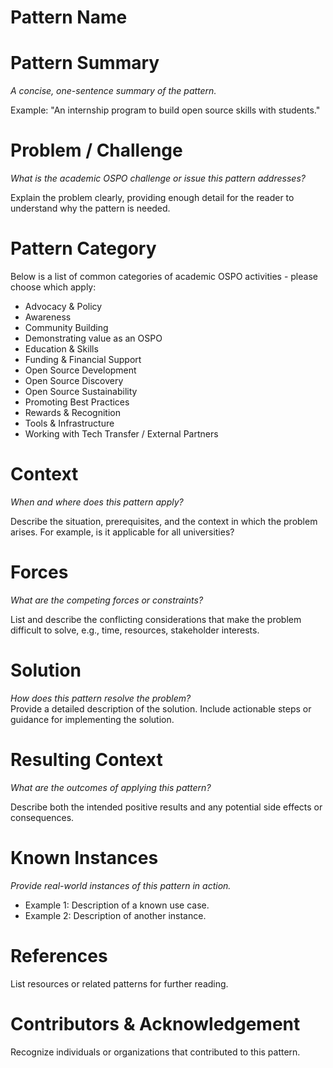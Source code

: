 # Pattern Name

# Pattern Summary

*A concise, one-sentence summary of the pattern.*

Example: "An internship program to build open source skills with students."

# Problem / Challenge

*What is the academic OSPO challenge or issue this pattern addresses?*

Explain the problem clearly, providing enough detail for the reader to understand why the pattern is needed.

# Pattern Category

Below is a list of common categories of academic OSPO activities \- please choose which apply:

- Advocacy & Policy
- Awareness
- Community Building
- Demonstrating value as an OSPO
- Education & Skills
- Funding & Financial Support
- Open Source Development
- Open Source Discovery
- Open Source Sustainability
- Promoting Best Practices
- Rewards & Recognition
- Tools & Infrastructure
- Working with Tech Transfer / External Partners  
   
# Context

*When and where does this pattern apply?*

Describe the situation, prerequisites, and the context in which the problem arises. For example, is it applicable for all universities? 

# Forces

*What are the competing forces or constraints?*

List and describe the conflicting considerations that make the problem difficult to solve, e.g., time, resources, stakeholder interests.

# Solution

*How does this pattern resolve the problem?*  
Provide a detailed description of the solution. Include actionable steps or guidance for implementing the solution.

# Resulting Context

*What are the outcomes of applying this pattern?*

Describe both the intended positive results and any potential side effects or consequences.

# Known Instances

*Provide real-world instances of this pattern in action.*

* Example 1: Description of a known use case.  
* Example 2: Description of another instance.

# References

List resources or related patterns for further reading.

# Contributors & Acknowledgement

Recognize individuals or organizations that contributed to this pattern.
